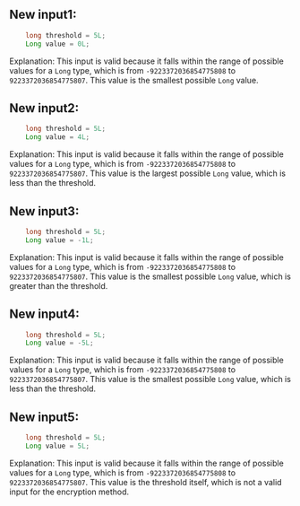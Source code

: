 ## New input1:
```java
    long threshold = 5L;
    Long value = 0L;
```
Explanation: This input is valid because it falls within the range of possible values for a `Long` type, which is from `-9223372036854775808` to `9223372036854775807`. This value is the smallest possible `Long` value.

## New input2:
```java
    long threshold = 5L;
    Long value = 4L;
```
Explanation: This input is valid because it falls within the range of possible values for a `Long` type, which is from `-9223372036854775808` to `9223372036854775807`. This value is the largest possible `Long` value, which is less than the threshold.

## New input3:
```java
    long threshold = 5L;
    Long value = -1L;
```
Explanation: This input is valid because it falls within the range of possible values for a `Long` type, which is from `-9223372036854775808` to `9223372036854775807`. This value is the smallest possible `Long` value, which is greater than the threshold.

## New input4:
```java
    long threshold = 5L;
    Long value = -5L;
```
Explanation: This input is valid because it falls within the range of possible values for a `Long` type, which is from `-9223372036854775808` to `9223372036854775807`. This value is the smallest possible `Long` value, which is less than the threshold.

## New input5:
```java
    long threshold = 5L;
    Long value = 5L;
```
Explanation: This input is valid because it falls within the range of possible values for a `Long` type, which is from `-9223372036854775808` to `9223372036854775807`. This value is the threshold itself, which is not a valid input for the encryption method.
